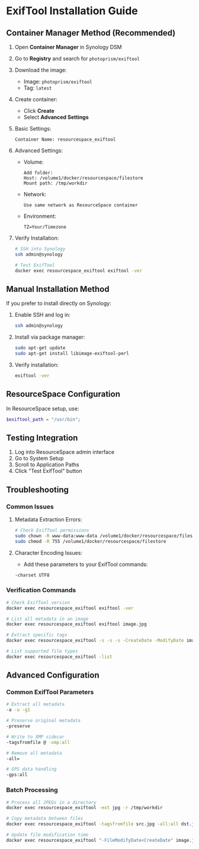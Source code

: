 # ExifTool Installation Guide

## Container Manager Method (Recommended)

1. Open **Container Manager** in Synology DSM

2. Go to **Registry** and search for `photoprism/exiftool`

3. Download the image:
   - Image: `photoprism/exiftool`
   - Tag: `latest`

4. Create container:
   - Click **Create**
   - Select **Advanced Settings**

5. Basic Settings:
   ```
   Container Name: resourcespace_exiftool
   ```

6. Advanced Settings:
   - Volume:
     ```
     Add folder: 
     Host: /volume1/docker/resourcespace/filestore
     Mount path: /tmp/workdir
     ```
   - Network:
     ```
     Use same network as ResourceSpace container
     ```
   - Environment:
     ```
     TZ=Your/Timezone
     ```

7. Verify Installation:
   ```bash
   # SSH into Synology
   ssh admin@synology

   # Test ExifTool
   docker exec resourcespace_exiftool exiftool -ver
   ```

## Manual Installation Method

If you prefer to install directly on Synology:

1. Enable SSH and log in:
   ```bash
   ssh admin@synology
   ```

2. Install via package manager:
   ```bash
   sudo apt-get update
   sudo apt-get install libimage-exiftool-perl
   ```

3. Verify installation:
   ```bash
   exiftool -ver
   ```

## ResourceSpace Configuration

In ResourceSpace setup, use:
```php
$exiftool_path = "/usr/bin";
```

## Testing Integration

1. Log into ResourceSpace admin interface
2. Go to System Setup
3. Scroll to Application Paths
4. Click "Test ExifTool" button

## Troubleshooting

### Common Issues

1. Metadata Extraction Errors:
   ```bash
   # Check ExifTool permissions
   sudo chown -R www-data:www-data /volume1/docker/resourcespace/filestore
   sudo chmod -R 755 /volume1/docker/resourcespace/filestore
   ```

2. Character Encoding Issues:
   - Add these parameters to your ExifTool commands:
   ```bash
   -charset UTF8
   ```

### Verification Commands

```bash
# Check ExifTool version
docker exec resourcespace_exiftool exiftool -ver

# List all metadata in an image
docker exec resourcespace_exiftool exiftool image.jpg

# Extract specific tags
docker exec resourcespace_exiftool -s -s -s -CreateDate -ModifyDate image.jpg

# List supported file types
docker exec resourcespace_exiftool -list
```

## Advanced Configuration

### Common ExifTool Parameters
```bash
# Extract all metadata
-a -u -g1

# Preserve original metadata
-preserve

# Write to XMP sidecar
-tagsfromfile @ -xmp:all

# Remove all metadata
-all= 

# GPS data handling
-gps:all
```

### Batch Processing
```bash
# Process all JPEGs in a directory
docker exec resourcespace_exiftool -ext jpg -r /tmp/workdir

# Copy metadata between files
docker exec resourcespace_exiftool -tagsfromfile src.jpg -all:all dst.jpg

# Update file modification time
docker exec resourcespace_exiftool "-FileModifyDate<CreateDate" image.jpg
``` 